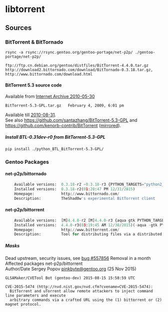 # libtorrent

## Sources

### BitTorrent & BitTornado

````
rsync -a rsync://rsync.gentoo.org/gentoo-portage/net-p2p/ ./gentoo-portage/net-p2p/

ftp://ftp.cn.debian.org/gentoo/distfiles/BitTorrent-4.4.0.tar.gz
http://download2.bittornado.com/download/BitTornado-0.3.18.tar.gz, http://www.bittornado.com/download.html
````

#### BitTorrent 5.3 source code

Available from [Internet Archive 2010-05-30](http://web.archive.org/web/20100330145634/http://www.bittorrent.com/btusers/download/directory-list)

````
BitTorrent-5.3-GPL.tar.gz	February 4, 2009, 6:01 pm
````

Available till [2010-08-31](http://web.archive.org/web/20100831070823/http://www.bittorrent.com/btusers/download/directory-list).  
See also <https://github.com/santazhang/BitTorrent-5.3-GPL> and <https://github.com/kenorb-contrib/BitTorrent> ([mirrored](https://github.com/galaxysd/BitTorrent)).

##### Install BTL-0.31dev-r0 from BitTorrent-5.3-GPL

````bash
pip install ./python_BTL_BitTorrent-5.3-GPL/
````

### Gentoo Packages

#### net-p2p/bittornado
````python
	Available versions:  0.3.18-r2 ~0.3.18-r3 {PYTHON_TARGETS="python2_7"}
	Installed versions:  0.3.18-r2(01:20:47 PM 12/31/2015)
	Homepage:            http://www.bittornado.com/
	Description:         TheShad0w's experimental BitTorrent client
````

#### net-p2p/bittorrent
````python
	Available versions:  [M]4.4.0-r2 [M]4.4.0-r3 {aqua gtk PYTHON_TARGETS="python2_7"}
	Installed versions:  4.4.0-r3(03:19:45 AM 12/30/2015)(-aqua -gtk PYTHON_TARGETS="python2_7")
	Homepage:            http://www.bittorrent.com/
	Description:         Tool for distributing files via a distributed network of nodes
````
##### Masks

Dead upstream, security issues, see [bug #557856](https://bugs.gentoo.org/show_bug.cgi?id=557856) Removal in a month  
Affected packages net-p2p/bittorrent  
Author/Date Sergey Popov <pinkbyte@gentoo.org> (25 Nov 2015)

````
GLSAMaker/CVETool Bot (gentoo-dev) 2015-08-15 15:58:59 UTC

CVE-2015-5474 (http://nvd.nist.gov/nvd.cfm?cvename=CVE-2015-5474):
  BitTorrent and uTorrent allow remote attackers to inject command line parameters and execute 
  arbitrary commands via a crafted URL using the (1) bittorrent or (2) magnet protocol.
````




